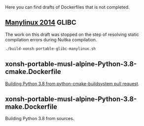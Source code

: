Here you can find drafts of Dockerfiles that is not completed.

## [Manylinux 2014](https://github.com/pypa/manylinux) GLIBC

The work on this draft was stopped on the step of resolving static compilation errors during Nuitka compilation.

```bash
./build-xonsh-portable-glibc-manylinux.sh
```

## xonsh-portable-musl-alpine-Python-3.8-cmake.Dockerfile

[Building Python 3.8 from python-cmake-buildsystem pull request](https://github.com/python-cmake-buildsystem/python-cmake-buildsystem/pull/267).

## xonsh-portable-musl-alpine-Python-3.8-make.Dockerfile

Building Python 3.8 from sources.
